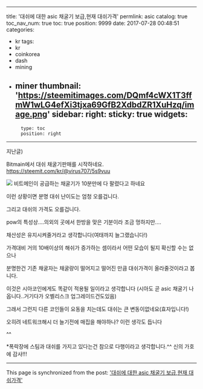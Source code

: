 
---
title: '대쉬에 대한 asic 채굴기 보급,현재 대쉬가격'
permlink: asic
catalog: true
toc_nav_num: true
toc: true
position: 9999
date: 2017-07-28 00:48:51
categories:
- kr
tags:
- kr
- coinkorea
- dash
- mining
- miner
thumbnail: 'https://steemitimages.com/DQmf4cWX1T3ffmW1wLG4efXi3tjxa69GfB2XdbdZR1XuHzq/image.png'
sidebar:
    right:
        sticky: true
widgets:
    -
        type: toc
        position: right
---


지난글)

Bitmain에서 대쉬 채굴기판매를 시작하네요.
https://steemit.com/kr/@virus707/5s9vuu


![](https://steemitimages.com/DQmf4cWX1T3ffmW1wLG4efXi3tjxa69GfB2XdbdZR1XuHzq/image.png)
비트메인이 공급하는 채굴기가 10분만에 다 팔렸다고 하네요

이런 상황이면 분명 대쉬 난이도는 엄청 오를겁니다.

그리고 대쉬의 가격도 오를겁니다.

pow의 특성상....의외의 곳에서 한방을 맞은 기분이라 조금 멍하지만....

채산성은 유지시켜줄거라고 생각합니다(여태까지 늘그랬습니다!)

가격대비 거의 10배이상의 해쉬가 증가하는 셈이라서 어떤 모습이 될지 확신할 수는 없으나

분명한건 기존 채굴자는 채굴량이 떨어지고 떨어진 만큼 대쉬가격이 올라줄것이라고 봅니다.

이것은 시아코인에게도 똑같이 적용될 일이라고 생각합니다
(시아도 곧 asic 채굴기 나옵니다..거기다가 오벨리스크 업그레이드건도있음)


그래서 그런지 다른 코인들이 요동을 치는데도 대쉬는 큰 변동이없네요(효자입니다!)

오히려 네트워크해시 더 늘기전에 매집을 해야하나? 이런 생각도 듭니다

^^

*폭락장에 스팀과 대쉬를 가지고 있다는건 참으로 다행이라고 생각합니다.^^
신의 가호에 감사!!!

- - -

This page is synchronized from the post: ['대쉬에 대한 asic 채굴기 보급,현재 대쉬가격'](https://steemit.com/@virus707/asic)
